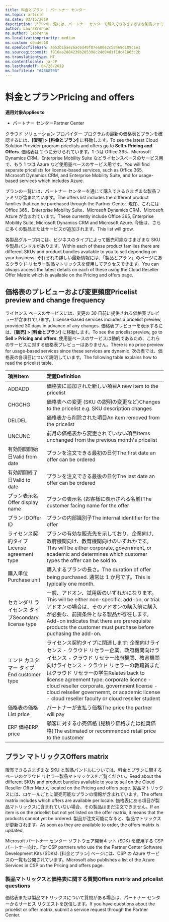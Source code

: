 ```yaml
---
title: 料金とプラン | パートナー センター
ms.topic: article
ms.date: 03/15/2019
description: プランの一覧には、パートナー センターで購入できるさまざまな製品ファミリとその価格情報が含まれています。
author: LauraBrenner
ms.author: labrenne
ms.localizationpriority: medium
ms.custom: seodec18
ms.openlocfilehash: ab53b1bae26ac6d40f87ea80e2c58469d189c1e1
ms.sourcegitcommit: f916aa2884239b205398c24d04d1f1dc41b63c2b
ms.translationtype: HT
ms.contentlocale: ja-JP
ms.lasthandoff: 04/28/2019
ms.locfileid: "64668708"
---
```

# <a name="pricing-and-offers"></a><span data-ttu-id="b2c4a-103">料金とプラン</span><span class="sxs-lookup"><span data-stu-id="b2c4a-103">Pricing and offers</span></span>

<span data-ttu-id="b2c4a-104">**適用対象**</span><span class="sxs-lookup"><span data-stu-id="b2c4a-104">**Applies to**</span></span>

-  <span data-ttu-id="b2c4a-105">パートナー センター</span><span class="sxs-lookup"><span data-stu-id="b2c4a-105">Partner Center</span></span>

<span data-ttu-id="b2c4a-106">クラウド ソリューション プロバイダー プログラムの最新の価格表とプランを確認するには、**[販売] > [料金とプラン]** に移動します。</span><span class="sxs-lookup"><span data-stu-id="b2c4a-106">To see the latest Cloud Solution Provider program pricelists and offers go to **Sell > Pricing and Offers**.</span></span> <span data-ttu-id="b2c4a-107">価格表は 2 つに分けられています。1 つは Office 365、Microsoft Dynamics CRM、Enterprise Mobility Suite などライセンスベースのサービス用で、もう 1 つは Azure など使用量ベースのサービス用です。</span><span class="sxs-lookup"><span data-stu-id="b2c4a-107">You will find separate pricelists for license-based services, such as Office 365, Microsoft Dynamics CRM, and Enterprise Mobility Suite, and for usage-based services which includes Azure.</span></span> 

<span data-ttu-id="b2c4a-108">プランの一覧には、パートナー センターを通じて購入できるさまざまな製品ファミリが含まれています。</span><span class="sxs-lookup"><span data-stu-id="b2c4a-108">The offers list includes the different product families that can be purchased through the Partner Center.</span></span> <span data-ttu-id="b2c4a-109">現在、これには Office 365、Enterprise Mobility Suite、Microsoft Dynamics CRM、Microsoft Azure が含まれています。</span><span class="sxs-lookup"><span data-stu-id="b2c4a-109">These currently include Office 365, Enterprise Mobility Suite, Microsoft Dynamics CRM and Microsoft Azure.</span></span> <span data-ttu-id="b2c4a-110">今後は、さらに多くの製品またはサービスが追加されます。</span><span class="sxs-lookup"><span data-stu-id="b2c4a-110">This list will grow.</span></span>

<span data-ttu-id="b2c4a-111">各製品グループ内には、ビジネスのタイプによって販売可能なさまざまな SKU や製品バンドルがあります。</span><span class="sxs-lookup"><span data-stu-id="b2c4a-111">Within each of these product families there are different SKUs and product bundles available to you to sell depending on your business.</span></span> <span data-ttu-id="b2c4a-112">それぞれの詳しい最新情報には、「製品とプラン」のページにあるクラウド リセラー製品マトリックスを使用してアクセスできます。</span><span class="sxs-lookup"><span data-stu-id="b2c4a-112">You can always access the latest details on each of these using the Cloud Reseller Offer Matrix which is available on the Pricing and offers page.</span></span>

## <a name="pricelist-preview-and-change-frequency"></a><span data-ttu-id="b2c4a-113">価格表のプレビューおよび変更頻度</span><span class="sxs-lookup"><span data-stu-id="b2c4a-113">Pricelist preview and change frequency</span></span> 

<span data-ttu-id="b2c4a-114">ライセンス ベースのサービスには、変更の 30 日前に提供される価格表プレビューが含まれています。</span><span class="sxs-lookup"><span data-stu-id="b2c4a-114">License-based services includes a pricelist preview, provided 30 days in advance of any changes.</span></span> <span data-ttu-id="b2c4a-115">価格表プレビューを表示するには、**[販売] > [料金とプラン]** に移動します。</span><span class="sxs-lookup"><span data-stu-id="b2c4a-115">To see the pricelist preview, go to **Sell > Pricing and offers**.</span></span> <span data-ttu-id="b2c4a-116">使用量ベースのサービスは動的であるため、これらのサービスに対する価格表プレビューはありません。</span><span class="sxs-lookup"><span data-stu-id="b2c4a-116">There is no price preview for usage-based services since these services are dynamic.</span></span> <span data-ttu-id="b2c4a-117">次の表では、価格表の各項目について説明しています。</span><span class="sxs-lookup"><span data-stu-id="b2c4a-117">The following table explains how to read the pricelist table.</span></span>

|<span data-ttu-id="b2c4a-118">**項目**</span><span class="sxs-lookup"><span data-stu-id="b2c4a-118">**Item**</span></span>        |<span data-ttu-id="b2c4a-119">**定義**</span><span class="sxs-lookup"><span data-stu-id="b2c4a-119">**Definition**</span></span>      |
|:-----------   |:-----------   |
|<span data-ttu-id="b2c4a-120">ADD</span><span class="sxs-lookup"><span data-stu-id="b2c4a-120">ADD</span></span>   |<span data-ttu-id="b2c4a-121">価格表に追加された新しい項目</span><span class="sxs-lookup"><span data-stu-id="b2c4a-121">A new item to the pricelist</span></span>|
|<span data-ttu-id="b2c4a-122">CHG</span><span class="sxs-lookup"><span data-stu-id="b2c4a-122">CHG</span></span>   |<span data-ttu-id="b2c4a-123">価格表への変更 (SKU の説明の変更など)</span><span class="sxs-lookup"><span data-stu-id="b2c4a-123">Changes to the pricelist e.g. SKU description changes</span></span>|
|<span data-ttu-id="b2c4a-124">DEL</span><span class="sxs-lookup"><span data-stu-id="b2c4a-124">DEL</span></span>   |<span data-ttu-id="b2c4a-125">価格表から削除された項目</span><span class="sxs-lookup"><span data-stu-id="b2c4a-125">An item removed from the pricelist</span></span>|
|<span data-ttu-id="b2c4a-126">UNC</span><span class="sxs-lookup"><span data-stu-id="b2c4a-126">UNC</span></span>   |<span data-ttu-id="b2c4a-127">前月の価格表から変更されていない項目</span><span class="sxs-lookup"><span data-stu-id="b2c4a-127">Items unchanged from the previous month's pricelist</span></span>   |
|<span data-ttu-id="b2c4a-128">有効期間開始日</span><span class="sxs-lookup"><span data-stu-id="b2c4a-128">Valid from date</span></span>   |<span data-ttu-id="b2c4a-129">プランを注文できる最初の日付</span><span class="sxs-lookup"><span data-stu-id="b2c4a-129">The first date an offer can be ordered</span></span>    |
|<span data-ttu-id="b2c4a-130">有効期間終了日</span><span class="sxs-lookup"><span data-stu-id="b2c4a-130">Valid to date</span></span>   |<span data-ttu-id="b2c4a-131">プランを注文できる最後の日付</span><span class="sxs-lookup"><span data-stu-id="b2c4a-131">The last date an offer can be ordered</span></span>   |
|<span data-ttu-id="b2c4a-132">プラン表示名</span><span class="sxs-lookup"><span data-stu-id="b2c4a-132">Offer display name</span></span>   |<span data-ttu-id="b2c4a-133">プランの表示名 (お客様に表示される名前)</span><span class="sxs-lookup"><span data-stu-id="b2c4a-133">The customer facing name for the offer</span></span>   |
|<span data-ttu-id="b2c4a-134">プラン ID</span><span class="sxs-lookup"><span data-stu-id="b2c4a-134">Offer ID</span></span>   |<span data-ttu-id="b2c4a-135">プランの内部識別子</span><span class="sxs-lookup"><span data-stu-id="b2c4a-135">The internal identifier for the offer</span></span>   |
|<span data-ttu-id="b2c4a-136">ライセンス契約タイプ</span><span class="sxs-lookup"><span data-stu-id="b2c4a-136">License agreement type</span></span>   |<span data-ttu-id="b2c4a-137">プランの有効な販売先を示しており、企業向け、政府機関向け、教育機関向けのいずれかです。</span><span class="sxs-lookup"><span data-stu-id="b2c4a-137">This will be either corporate, government, or academic and determines which customer types the offer can be sold to.</span></span>|
|<span data-ttu-id="b2c4a-138">購入単位</span><span class="sxs-lookup"><span data-stu-id="b2c4a-138">Purchase unit</span></span>   |<span data-ttu-id="b2c4a-139">購入するプランの長さ。</span><span class="sxs-lookup"><span data-stu-id="b2c4a-139">The duration of offer being purchased.</span></span> <span data-ttu-id="b2c4a-140">通常は 1 か月です。</span><span class="sxs-lookup"><span data-stu-id="b2c4a-140">This is typically one month.</span></span>   |
|<span data-ttu-id="b2c4a-141">セカンダリ ライセンス タイプ</span><span class="sxs-lookup"><span data-stu-id="b2c4a-141">Secondary license type</span></span>   |<span data-ttu-id="b2c4a-142">一般、アドオン、試用版のいずれかになります。</span><span class="sxs-lookup"><span data-stu-id="b2c4a-142">This will be either non-specific, add-on, or trial.</span></span> <span data-ttu-id="b2c4a-143">アドオンの場合は、そのアドオンの購入前に購入が必要な、前提条件となる製品が存在します。</span><span class="sxs-lookup"><span data-stu-id="b2c4a-143">Add-on indicates that there are prerequisite products the customer must purchase before puchasing the add-on.</span></span>|
|<span data-ttu-id="b2c4a-144">エンド カスタマー タイプ</span><span class="sxs-lookup"><span data-stu-id="b2c4a-144">End customer type</span></span>   |<span data-ttu-id="b2c4a-145">ライセンス契約タイプに関連します: 企業向けライセンス - クラウド リセラー企業、政府機関向けライセンス - クラウド リセラー政府機関、教育機関向けライセンス - クラウド リセラーの教職員またはクラウド リセラーの学生</span><span class="sxs-lookup"><span data-stu-id="b2c4a-145">Relates back to license agreement type: corporate licence - cloud reseller corporate, government license - cloud relseller governemnt, or academic license - cloud reseller faculty or cloud reseller student</span></span>   |
|<span data-ttu-id="b2c4a-146">価格表の価格</span><span class="sxs-lookup"><span data-stu-id="b2c4a-146">List price</span></span>   |<span data-ttu-id="b2c4a-147">パートナーが支払う価格</span><span class="sxs-lookup"><span data-stu-id="b2c4a-147">The price the partner will pay</span></span>   |
|<span data-ttu-id="b2c4a-148">ERP 価格</span><span class="sxs-lookup"><span data-stu-id="b2c4a-148">ERP price</span></span>   |<span data-ttu-id="b2c4a-149">顧客に対する小売価格 (見積り価格または推奨価格)</span><span class="sxs-lookup"><span data-stu-id="b2c4a-149">The estimated or recommended retail price to the customer</span></span>   |

## <a name="offers-matrix"></a><span data-ttu-id="b2c4a-150">プラン マトリックス</span><span class="sxs-lookup"><span data-stu-id="b2c4a-150">Offers matrix</span></span>

<span data-ttu-id="b2c4a-151">販売できるさまざまな SKU と製品バンドルについては、料金とプランに関するページのクラウド リセラー製品マトリックスをご覧ください。</span><span class="sxs-lookup"><span data-stu-id="b2c4a-151">Read about the different SKUs and product bundles available to you to sell on the Cloud Reseller Offer Matrix, located on the Pricing and offers page.</span></span> <span data-ttu-id="b2c4a-152">製品マトリックスには、ロケールごとに販売可能なプランの情報が含まれています。</span><span class="sxs-lookup"><span data-stu-id="b2c4a-152">The offers matrix includes which offers are available per locale.</span></span> <span data-ttu-id="b2c4a-153">価格表にある項目が製品マトリックスに含まれていない場合、その製品はまだ注文できません。</span><span class="sxs-lookup"><span data-stu-id="b2c4a-153">If an item is on the pricelist but not yet listed on the offer matrix, it means that the products cannot yet be ordered.</span></span> <span data-ttu-id="b2c4a-154">製品が注文可能になると、製品マトリックスが更新されます。</span><span class="sxs-lookup"><span data-stu-id="b2c4a-154">As soon as they are available to order, the offers matrix is updated.</span></span>

<span data-ttu-id="b2c4a-155">Microsoft パートナー センター ソフトウェア開発キット (SDK) を使用する CSP パートナー向け。</span><span class="sxs-lookup"><span data-stu-id="b2c4a-155">For CSP partners who use the the Partner Center Software Development Kits (SDKs).</span></span> <span data-ttu-id="b2c4a-156">[料金とプラン] ページには、CSP の Azure サービスの一覧も公開されています。</span><span class="sxs-lookup"><span data-stu-id="b2c4a-156">Microsoft also publishes a list of the Azure Services in CSP on the Pricing and offers page.</span></span>

### <a name="offers-matrix-and-pricelist-questions"></a><span data-ttu-id="b2c4a-157">製品マトリックスと価格表に関する質問</span><span class="sxs-lookup"><span data-stu-id="b2c4a-157">Offers matrix and pricelist questions</span></span>

<span data-ttu-id="b2c4a-158">価格表または製品マトリックスについて質問がある場合は、パートナー センターからサービス リクエストを送信します。</span><span class="sxs-lookup"><span data-stu-id="b2c4a-158">If you have questions about the pricelist or offer matrix, submit a service request through the Partner Center.</span></span>
